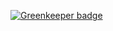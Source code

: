 

[![Greenkeeper badge](https://badges.greenkeeper.io/phanect/kdejp-socialhelper.svg)](https://greenkeeper.io/)